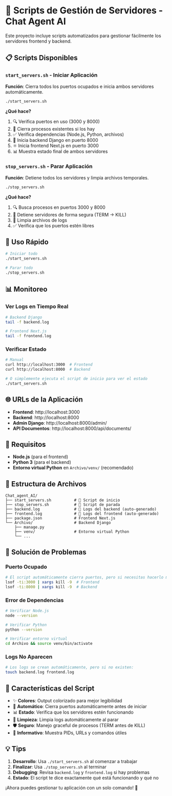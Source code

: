 # 🚀 Scripts de Gestión de Servidores - Chat Agent AI

Este proyecto incluye scripts automatizados para gestionar fácilmente los servidores frontend y backend.

## 📋 Scripts Disponibles

### `start_servers.sh` - Iniciar Aplicación
**Función**: Cierra todos los puertos ocupados e inicia ambos servidores automáticamente.

```bash
./start_servers.sh
```

**¿Qué hace?**
1. 🔍 Verifica puertos en uso (3000 y 8000)
2. 🛑 Cierra procesos existentes si los hay
3. ✅ Verifica dependencias (Node.js, Python, archivos)
4. 🐍 Inicia backend Django en puerto 8000
5. ⚛️ Inicia frontend Next.js en puerto 3000
6. 📊 Muestra estado final de ambos servidores

### `stop_servers.sh` - Parar Aplicación
**Función**: Detiene todos los servidores y limpia archivos temporales.

```bash
./stop_servers.sh
```

**¿Qué hace?**
1. 🔍 Busca procesos en puertos 3000 y 8000
2. 🛑 Detiene servidores de forma segura (TERM → KILL)
3. 🧹 Limpia archivos de logs
4. ✅ Verifica que los puertos estén libres

## 🎯 Uso Rápido

```bash
# Iniciar todo
./start_servers.sh

# Parar todo
./stop_servers.sh
```

## 📊 Monitoreo

### Ver Logs en Tiempo Real
```bash
# Backend Django
tail -f backend.log

# Frontend Next.js
tail -f frontend.log
```

### Verificar Estado
```bash
# Manual
curl http://localhost:3000  # Frontend
curl http://localhost:8000  # Backend

# O simplemente ejecuta el script de inicio para ver el estado
./start_servers.sh
```

## 🌐 URLs de la Aplicación

- **Frontend**: http://localhost:3000
- **Backend**: http://localhost:8000
- **Admin Django**: http://localhost:8000/admin/
- **API Documentos**: http://localhost:8000/api/documents/

## 🔧 Requisitos

- **Node.js** (para el frontend)
- **Python 3** (para el backend)
- **Entorno virtual Python** en `Archivo/venv/` (recomendado)

## 📁 Estructura de Archivos

```
Chat_agent_AI/
├── start_servers.sh          # 🚀 Script de inicio
├── stop_servers.sh           # 🛑 Script de parada
├── backend.log               # 📄 Logs del backend (auto-generado)
├── frontend.log              # 📄 Logs del frontend (auto-generado)
├── package.json              # Frontend Next.js
└── Archivo/                  # Backend Django
    ├── manage.py
    ├── venv/                 # Entorno virtual Python
    └── ...
```

## 🚨 Solución de Problemas

### Puerto Ocupado
```bash
# El script automáticamente cierra puertos, pero si necesitas hacerlo manualmente:
lsof -ti:3000 | xargs kill -9  # Frontend
lsof -ti:8000 | xargs kill -9  # Backend
```

### Error de Dependencias
```bash
# Verificar Node.js
node --version

# Verificar Python
python --version

# Verificar entorno virtual
cd Archivo && source venv/bin/activate
```

### Logs No Aparecen
```bash
# Los logs se crean automáticamente, pero si no existen:
touch backend.log frontend.log
```

## 🎨 Características del Script

- ✨ **Colores**: Output colorizado para mejor legibilidad
- 🔄 **Automático**: Cierra puertos automáticamente antes de iniciar
- 📊 **Estado**: Verifica que los servidores estén funcionando
- 🧹 **Limpieza**: Limpia logs automáticamente al parar
- 🛡️ **Seguro**: Manejo graceful de procesos (TERM antes de KILL)
- 📝 **Informativo**: Muestra PIDs, URLs y comandos útiles

## 💡 Tips

1. **Desarrollo**: Usa `./start_servers.sh` al comenzar a trabajar
2. **Finalizar**: Usa `./stop_servers.sh` al terminar
3. **Debugging**: Revisa `backend.log` y `frontend.log` si hay problemas
4. **Estado**: El script te dice exactamente qué está funcionando y qué no

¡Ahora puedes gestionar tu aplicación con un solo comando! 🎉 